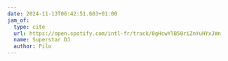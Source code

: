```yaml
---
date: 2024-11-13T06:42:51.603+01:00
jam_of:
  type: cite
  url: https://open.spotify.com/intl-fr/track/0gHcwYlB50riZnYuHYxJWn
  name: Superstar DJ
  author: Pilo
---
```

